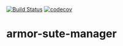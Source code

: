 [![Build Status](https://travis-ci.org/alexandrsigaev/armor-sute-manager.svg?branch=master)](https://travis-ci.org/alexandrsigaev/armor-sute-manager)
[![codecov](https://codecov.io/gh/alexandrsigaev/armor-sute-manager/branch/master/graph/badge.svg)](https://codecov.io/gh/alexandrsigaev/armor-sute-manager)
# armor-sute-manager
